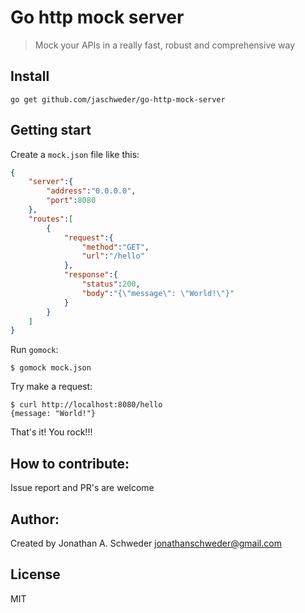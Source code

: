 # Go http mock server
> Mock your APIs in a really fast, robust and comprehensive way

## Install
`go get github.com/jaschweder/go-http-mock-server`

## Getting start

Create a ``mock.json`` file like this:
```json
{
    "server":{
        "address":"0.0.0.0",
        "port":8080
    },
    "routes":[
        {
            "request":{
                "method":"GET",
                "url":"/hello"
            },
            "response":{
                "status":200,
                "body":"{\"message\": \"World!\"}"
            }
        }
    ]
}
```

Run ``gomock``:
```shell
$ gomock mock.json
```

Try make a request:
```shell
$ curl http://localhost:8080/hello
{message: "World!"}
```

That's it! You rock!!!

## How to contribute:

Issue report and PR's are welcome

## Author:
Created by Jonathan A. Schweder <jonathanschweder@gmail.com>

## License
MIT
